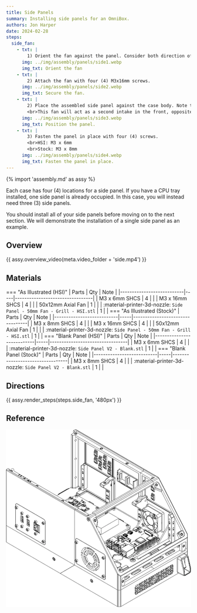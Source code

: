 ```yaml
---
title: Side Panels
summary: Installing side panels for an OmniBox.
authors: Jon Harper
date: 2024-02-28
steps:
  side_fan:
    - txt: |
        1) Orient the fan against the panel. Consider both direction of airflow and the fan's wiring.
      img: ../img/assembly/panels/side1.webp
      img_txt: Orient the fan
    - txt: |
        2) Attach the fan with four (4) M3x16mm screws.
      img: ../img/assembly/panels/side2.webp
      img_txt: Secure the fan.
    - txt: |
        2) Place the assembled side panel against the case body. Note that the top and bottom screw holes are not symmetrical.
        <br>This fan will act as a second intake in the front, opposite the 40mm fan on the Raspberry Pi tray.
      img: ../img/assembly/panels/side3.webp
      img_txt: Position the panel.
    - txt: |
        3) Fasten the panel in place with four (4) screws.
        <br>HSI: M3 x 6mm
        <br>Stock: M3 x 8mm
      img: ../img/assembly/panels/side4.webp
      img_txt: Fasten the panel in place.
---
```


{% import 'assembly.md' as assy %}

Each case has four (4) locations for a side panel. If you have a CPU tray installed, one side panel is already
occupied. In this case, you will instead need three (3) side panels.

You should install all of your side panels before moving on to the next section. We will demonstrate the installation of a
single side panel as an example.

## Overview

{{ assy.overview_video(meta.video_folder + 'side.mp4') }}

## Materials

=== "As Illustrated (HSI)"
    | Parts                     | Qty | Note                            |
    |---------------------------|-----|---------------------------------|
    | M3 x 6mm SHCS             | 4  |                                  |
    | M3 x 16mm SHCS            | 4  |                                  |
    | 50x12mm Axial Fan               | 1  |                                  |
    | :material-printer-3d-nozzle: `Side Panel - 50mm Fan - Grill - HSI.stl` | 1 | |
=== "As Illustrated (Stock)"
    | Parts                     | Qty | Note                            |
    |---------------------------|-----|---------------------------------|
    | M3 x 8mm SHCS             | 4  |                                  |
    | M3 x 16mm SHCS            | 4  |                                  |
    | 50x12mm Axial Fan         | 1  |                                  |
    | :material-printer-3d-nozzle: `Side Panel - 50mm Fan - Grill - HSI.stl` | 1 | |
=== "Blank Panel (HSI)"
    | Parts                     | Qty | Note                            |
    |---------------------------|-----|---------------------------------|
    | M3 x 6mm SHCS   | 4   |                                 |
    | :material-printer-3d-nozzle: `Side Panel V2 - Blank.stl` | 1 | |
=== "Blank Panel (Stock)"
    | Parts                     | Qty | Note                            |
    |---------------------------|-----|---------------------------------|
    | M3 x 8mm SHCS   | 4   |                                 |
    | :material-printer-3d-nozzle: `Side Panel V2 - Blank.stl` | 1 | |

## Directions

{{ assy.render_steps(steps.side_fan, '480px') }}

## Reference

[![illustration][side_final]][side_final]

[side_final]: ../img/assembly/panels/side_final.webp